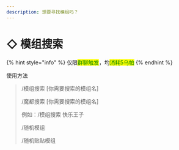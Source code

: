 ```yaml
---
description: 想要寻找模组吗？
---
```


# ◇ 模组搜索

{% hint style="info" %}
仅限<mark style="color:green;">群聊触发</mark>，均<mark style="color:green;">消耗5乌帕</mark>
{% endhint %}

使用方法

> /模组搜索  \[你需要搜索的模组名]
>
> /魔都搜索  \[你需要搜索的模组名]
>
> 例如：/模组搜索 快乐王子
>
> /随机模组
>
> /随机贴贴模组
